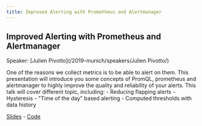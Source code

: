 ```yaml
---
title: Improved Alerting with Prometheus and Alertmanager
---
```


## Improved Alerting with Prometheus and Alertmanager

Speaker: [Julien Pivotto](/2019-munich/speakers/Julien Pivotto/)

One of the reasons we collect metrics is to be able to alert on them. This presentation will introduce you some concepts of PromQL, prometheus and alertmanager to highly improve the quality and reliability of your alerts.  This talk will cover different topic, including:  - Reducing flapping alerts - Hysteresis - "Time of the day" based alerting - Computed thresholds with data history

[Slides][s] - [Code][c]


[s]:/2019-munich/slides/improved-alerting-with-prometheus-and-alertmanager.pdf
[c]:https://github.com/roidelapluie/prometheus-timezone-holidays
